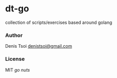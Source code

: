# dt-go

collection of scripts/exercises based around golang  

### Author 
Denis Tsoi <denistsoi@gmail.com>  

### License
MIT _go nuts_  